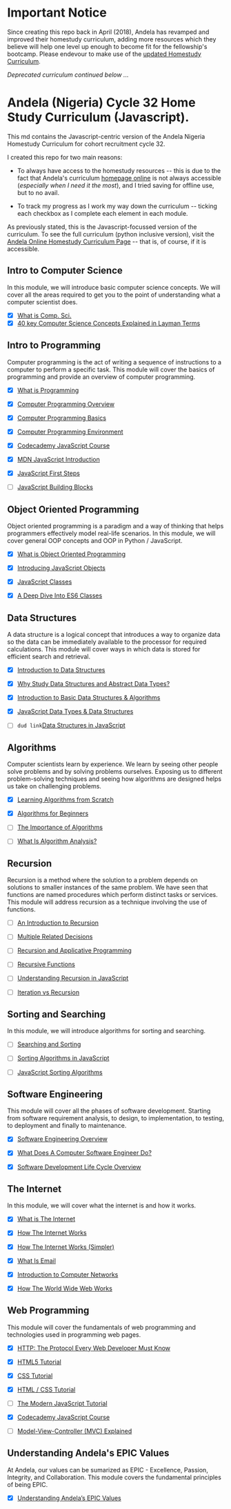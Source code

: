 # Important Notice

Since creating this repo back in April (2018), Andela has revamped and improved their homestudy curriculum, adding more resources which they believe will help one level up enough to become fit for the fellowship's bootcamp. Please endevour to make use of the [updated Homestudy Curriculum](http://github.andela.com/homestudy/).

_Deprecated curriculum continued below ..._

# Andela (Nigeria) Cycle 32 Home Study Curriculum (Javascript).

This md contains the Javascript-centric version of the Andela Nigeria Homestudy Curriculum for cohort recruitment cycle 32.

I created this repo for two main reasons:

- To always have access to the homestudy resources -- this is due to the fact that Andela's curriculum [homepage online](http://github.andela.com/homestudy/) is not always accessible (_especially when I need it the most_), and I tried saving for offline use, but to no avail.

- To track my progress as I work my way down the curriculum -- ticking each checkbox as I complete each element in each module.

As previously stated, this is the Javascript-focussed version of the curriculum. To see the full curriculum (python inclusive version), visit the [Andela Online Homestudy Curriculum Page](http://github.andela.com/homestudy/) -- that is, of course, if it is accessible.

## Intro to Computer Science

In this module, we will introduce basic computer science concepts. We will cover all the areas required to get you to the point of understanding what a computer scientist does.

- [x] [What is Comp. Sci.](http://interactivepython.org/courselib/static/pythonds/Introduction/WhatIsComputerScience.html)
- [x] [40 key Computer Science Concepts Explained in Layman Terms](http://carlcheo.com/compsci)

## Intro to Programming

Computer programming is the act of writing a sequence of instructions to a computer to perform a specific task. This module will cover the basics of programming and provide an overview of computer programming.

- [x] [What is Programming](http://interactivepython.org/courselib/static/pythonds/Introduction/WhatIsProgramming.html)

- [x] [Computer Programming Overview](http://www.tutorialspoint.com/computer_programming/computer_programming_overview.htm)

- [x] [Computer Programming Basics](http://www.tutorialspoint.com/computer_programming/computer_programming_basics.htm)

- [x] [Computer Programming Environment](http://www.tutorialspoint.com/computer_programming/computer_programming_environment.htm)

- [x] [Codecademy JavaScript Course](https://www.codecademy.com/learn/learn-javascript)

- [x] [MDN JavaScript Introduction](https://developer.mozilla.org/en-US/docs/Web/JavaScript/Guide/Introduction)

- [x] [JavaScript First Steps](https://developer.mozilla.org/en-US/docs/Learn/JavaScript/First_steps)

- [ ] [JavaScript Building Blocks](https://developer.mozilla.org/en-US/docs/Learn/JavaScript/Building_blocks)

## Object Oriented Programming

Object oriented programming is a paradigm and a way of thinking that helps programmers effectively model real-life scenarios. In this module, we will cover general OOP concepts and OOP in Python / JavaScript.

- [x] [What is Object Oriented Programming](http://teknadesigns.com/what-is-object-oriented-programming/)

- [x] [Introducing JavaScript Objects](https://developer.mozilla.org/en-US/docs/Learn/JavaScript/Objects)

- [x] [JavaScript Classes](https://developer.mozilla.org/en/docs/Web/JavaScript/Reference/Classes)

- [x] [A Deep Dive Into ES6 Classes](https://www.sitepoint.com/object-oriented-javascript-deep-dive-es6-classes/)

## Data Structures

A data structure is a logical concept that introduces a way to organize data so the data can be immediately available to the processor for required calculations. This module will cover ways in which data is stored for efficient search and retrieval.

- [x] [Introduction to Data Structures](http://www.studytonight.com/data-structures/introduction-to-data-structures)

- [x] [Why Study Data Structures and Abstract Data Types?](http://interactivepython.org/courselib/static/pythonds/Introduction/WhyStudyDataStructuresandAbstractDataTypes.html)

- [x] [Introduction to Basic Data Structures & Algorithms](http://cs-fundamentals.com/data-structures/introduction-to-data-structures.php)

- [x] [JavaScript Data Types & Data Structures](https://developer.mozilla.org/en-US/docs/Web/JavaScript/Data_structures)

- [ ] `dud link`[Data Structures in JavaScript](http://blog.benoitvallon.com/data-structures-in-javascript/data-structures-in-javascript/)

## Algorithms

Computer scientists learn by experience. We learn by seeing other people solve problems and by solving problems ourselves. Exposing us to different problem-solving techniques and seeing how algorithms are designed helps us take on challenging problems.

- [x] [Learning Algorithms from Scratch](http://adrianmejia.com/blog/2011/12/22/learning-algorithms-from-scratch-algorithms-for-dummies/)

- [x] [Algorithms for Beginners](https://medium.com/yay-its-erica/algorithms-for-beginners-bubble-sort-insertion-sort-merge-sort-29bd5506cc48)

- [ ] [The Importance of Algorithms](https://www.topcoder.com/community/data-science/data-science-tutorials/the-importance-of-algorithms/)

- [ ] [What Is Algorithm Analysis?](http://interactivepython.org/runestone/static/pythonds/AlgorithmAnalysis/WhatIsAlgorithmAnalysis.html)

## Recursion

Recursion is a method where the solution to a problem depends on solutions to smaller instances of the same problem. We have seen that functions are named procedures which perform distinct tasks or services. This module will address recursion as a technique involving the use of functions.

- [ ] [An Introduction to Recursion](https://www.topcoder.com/community/data-science/data-science-tutorials/an-introduction-to-recursion-part-1/)

- [ ] [Multiple Related Decisions](https://www.topcoder.com/community/data-science/data-science-tutorials/an-introduction-to-recursion-part-2/)

- [ ] [Recursion and Applicative Programming](http://courses.cs.washington.edu/courses/cse341/03wi/scheme/recursion.html)

- [ ] [Recursive Functions](http://pages.cs.wisc.edu/~calvin/cs110/RECURSION.html)

- [ ] [Understanding Recursion in JavaScript](http://www.integralist.co.uk/posts/js-recursion.html)

- [ ] [Iteration vs Recursion](http://www2.hawaii.edu/~tp_200/lectureNotes/recursion.htm)

## Sorting and Searching

In this module, we will introduce algorithms for sorting and searching.

- [ ] [Searching and Sorting](http://spector.io/computer-science-fundamentals-searching-and-sorting/)

- [ ] [Sorting Algorithms in JavaScript](https://github.com/benoitvallon/computer-science-in-javascript/blob/master/sorting-algorithms-in-javascript/README.md)

- [ ] [JavaScript Sorting Algorithms](http://blog.benoitvallon.com/sorting-algorithms-in-javascript/sorting-algorithms-in-javascript-all-the-code/)

## Software Engineering

This module will cover all the phases of software development. Starting from software requirement analysis, to design, to implementation, to testing, to deployment and finally to maintenance.

- [x] [Software Engineering Overview](http://www.tutorialspoint.com/software_engineering/software_engineering_overview.htm)

- [x] [What Does A Computer Software Engineer Do?](http://tryengineering.org/ask-expert/what-does-computer-software-engineer-do-could-you-give-me-description-field)

- [x] [Software Development Life Cycle Overview](http://www.tutorialspoint.com/sdlc/sdlc_quick_guide.htm)

## The Internet

In this module, we will cover what the internet is and how it works.

- [x] [What is The Internet](https://www.computerhope.com/jargon/i/internet.htm)

- [x] [How The Internet Works](https://blog.hubspot.com/marketing/how-the-internet-works#sm.0000i8dcdo167uepfr7g8tvppgibd)

- [x] [How The Internet Works (Simpler)](http://adrianland.uk/howto/how-does-the-internet-work/)

- [x] [What Is Email](http://searchexchange.techtarget.com/definition/e-mail-electronic-mail-or-email)

- [x] [Introduction to Computer Networks](http://www.ohio.edu/people/piccard/mis300/netintro.htm)

- [x] [How The World Wide Web Works](http://www.explainthatstuff.com/howthewebworks.html)

## Web Programming

This module will cover the fundamentals of web programming and technologies used in programming web pages.

- [x] [HTTP: The Protocol Every Web Developer Must Know](https://code.tutsplus.com/tutorials/http-the-protocol-every-web-developer-must-know-part-1--net-31177)

- [x] [HTML5 Tutorial](https://www.w3schools.com/html/)

- [x] [CSS Tutorial](https://www.w3schools.com/css/default.asp)

- [x] [HTML / CSS Tutorial](https://www.codecademy.com/learn/web)

- [ ] [The Modern JavaScript Tutorial](https://javascript.info/)

- [x] [Codecademy JavaScript Course](https://www.codecademy.com/learn/learn-javascript)

- [ ] [Model-View-Controller (MVC) Explained](https://realpython.com/blog/python/the-model-view-controller-mvc-paradigm-summarized-with-legos/)

## Understanding Andela's EPIC Values

At Andela, our values can be sumarized as EPIC - Excellence, Passion, Integrity, and Collaboration. This module covers the fundamental principles of being EPIC.

- [x] [Understanding Andela’s EPIC Values](https://docs.google.com/document/d/1Cb1YLA19BEQh2v0yLYtCsZ1Uz352Sa_f-vNZzgzKiYI/)
